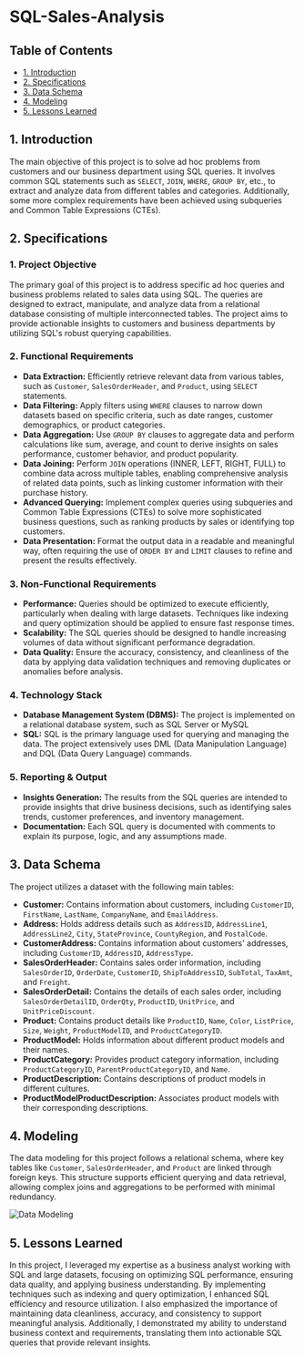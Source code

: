 # SQL-Sales-Analysis

## Table of Contents
- [1. Introduction](#1-introduction)
- [2. Specifications](#2-specifications)
- [3. Data Schema](#3-data-schema)
- [4. Modeling](#4-modeling)
- [5. Lessons Learned](#5-lessons-learned)

## 1. Introduction

The main objective of this project is to solve ad hoc problems from customers and our business department using SQL queries. It involves common SQL statements such as `SELECT`, `JOIN`, `WHERE`, `GROUP BY`, etc., to extract and analyze data from different tables and categories. Additionally, some more complex requirements have been achieved using subqueries and Common Table Expressions (CTEs).

## 2. Specifications

### 1. Project Objective
The primary goal of this project is to address specific ad hoc queries and business problems related to sales data using SQL. The queries are designed to extract, manipulate, and analyze data from a relational database consisting of multiple interconnected tables. The project aims to provide actionable insights to customers and business departments by utilizing SQL's robust querying capabilities.

### 2. Functional Requirements
- **Data Extraction:** Efficiently retrieve relevant data from various tables, such as `Customer`, `SalesOrderHeader`, and `Product`, using `SELECT` statements.
- **Data Filtering:** Apply filters using `WHERE` clauses to narrow down datasets based on specific criteria, such as date ranges, customer demographics, or product categories.
- **Data Aggregation:** Use `GROUP BY` clauses to aggregate data and perform calculations like sum, average, and count to derive insights on sales performance, customer behavior, and product popularity.
- **Data Joining:** Perform `JOIN` operations (INNER, LEFT, RIGHT, FULL) to combine data across multiple tables, enabling comprehensive analysis of related data points, such as linking customer information with their purchase history.
- **Advanced Querying:** Implement complex queries using subqueries and Common Table Expressions (CTEs) to solve more sophisticated business questions, such as ranking products by sales or identifying top customers.
- **Data Presentation:** Format the output data in a readable and meaningful way, often requiring the use of `ORDER BY` and `LIMIT` clauses to refine and present the results effectively.

### 3. Non-Functional Requirements
- **Performance:** Queries should be optimized to execute efficiently, particularly when dealing with large datasets. Techniques like indexing and query optimization should be applied to ensure fast response times.
- **Scalability:** The SQL queries should be designed to handle increasing volumes of data without significant performance degradation.
- **Data Quality:** Ensure the accuracy, consistency, and cleanliness of the data by applying data validation techniques and removing duplicates or anomalies before analysis.

### 4. Technology Stack
- **Database Management System (DBMS):** The project is implemented on a relational database system, such as SQL Server or MySQL
- **SQL:** SQL is the primary language used for querying and managing the data. The project extensively uses DML (Data Manipulation Language) and DQL (Data Query Language) commands.

### 5. Reporting & Output
- **Insights Generation:** The results from the SQL queries are intended to provide insights that drive business decisions, such as identifying sales trends, customer preferences, and inventory management.
- **Documentation:** Each SQL query is documented with comments to explain its purpose, logic, and any assumptions made.

## 3. Data Schema

The project utilizes a dataset with the following main tables:

- **Customer:** Contains information about customers, including `CustomerID`, `FirstName`, `LastName`, `CompanyName`, and `EmailAddress`.
- **Address:** Holds address details such as `AddressID`, `AddressLine1`, `AddressLine2`, `City`, `StateProvince`, `CountyRegion`, and `PostalCode`.
- **CustomerAddress:** Contains information about customers' addresses, including `CustomerID`, `AddressID`, `AddressType`.
- **SalesOrderHeader:** Contains sales order information, including `SalesOrderID`, `OrderDate`, `CustomerID`, `ShipToAddressID`, `SubTotal`, `TaxAmt`, and `Freight`.
- **SalesOrderDetail:** Contains the details of each sales order, including `SalesOrderDetailID`, `OrderQty`, `ProductID`, `UnitPrice`, and `UnitPriceDiscount`.
- **Product:** Contains product details like `ProductID`, `Name`, `Color`, `ListPrice`, `Size`, `Weight`, `ProductModelID`, and `ProductCategoryID`.
- **ProductModel:** Holds information about different product models and their names.
- **ProductCategory:** Provides product category information, including `ProductCategoryID`, `ParentProductCategoryID`, and `Name`.
- **ProductDescription:** Contains descriptions of product models in different cultures.
- **ProductModelProductDescription:** Associates product models with their corresponding descriptions.

## 4. Modeling

The data modeling for this project follows a relational schema, where key tables like `Customer`, `SalesOrderHeader`, and `Product` are linked through foreign keys. This structure supports efficient querying and data retrieval, allowing complex joins and aggregations to be performed with minimal redundancy. 

![Data Modeling](https://github.com/user-attachments/assets/4f58b234-dfad-4eef-b1a2-7495d0da9797)

## 5. Lessons Learned

In this project, I leveraged my expertise as a business analyst working with SQL and large datasets, focusing on optimizing SQL performance, ensuring data quality, and applying business understanding. By implementing techniques such as indexing and query optimization, I enhanced SQL efficiency and resource utilization. I also emphasized the importance of maintaining data cleanliness, accuracy, and consistency to support meaningful analysis. Additionally, I demonstrated my ability to understand business context and requirements, translating them into actionable SQL queries that provide relevant insights.

